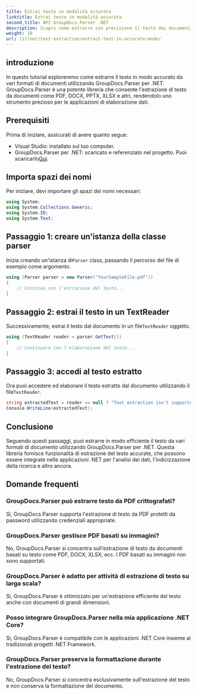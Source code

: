 ```yaml
---
title: Estrai testo in modalità accurata
linktitle: Estrai testo in modalità accurata
second_title: API GroupDocs.Parser .NET
description: Scopri come estrarre con precisione il testo dai documenti in .NET utilizzando GroupDocs.Parser per un'elaborazione dei dati senza interruzioni.
weight: 18
url: /it/net/text-extraction/extract-text-in-accurate-mode/
---
```

## introduzione
In questo tutorial esploreremo come estrarre il testo in modo accurato da vari formati di documenti utilizzando GroupDocs.Parser per .NET. GroupDocs.Parser è una potente libreria che consente l'estrazione di testo da documenti come PDF, DOCX, PPTX, XLSX e altri, rendendolo uno strumento prezioso per le applicazioni di elaborazione dati.
## Prerequisiti
Prima di iniziare, assicurati di avere quanto segue:
- Visual Studio: installato sul tuo computer.
-  GroupDocs.Parser per .NET: scaricato e referenziato nel progetto. Puoi scaricarlo[Qui](https://releases.groupdocs.com/parser/net/).

## Importa spazi dei nomi
Per iniziare, devi importare gli spazi dei nomi necessari:
```csharp
using System;
using System.Collections.Generic;
using System.IO;
using System.Text;
```
## Passaggio 1: creare un'istanza della classe parser
 Inizia creando un'istanza di`Parser` class, passando il percorso del file di esempio come argomento.
```csharp
using (Parser parser = new Parser("YourSampleFile.pdf"))
{
    // Continua con l'estrazione del testo...
}
```
## Passaggio 2: estrai il testo in un TextReader
 Successivamente, estrai il testo dal documento in un file`TextReader` oggetto.
```csharp
using (TextReader reader = parser.GetText())
{
    // Continuare con l'elaborazione del testo...
}
```
## Passaggio 3: accedi al testo estratto
 Ora puoi accedere ed elaborare il testo estratto dal documento utilizzando il file`TextReader`.
```csharp
string extractedText = reader == null ? "Text extraction isn't supported" : reader.ReadToEnd();
Console.WriteLine(extractedText);
```

## Conclusione
Seguendo questi passaggi, puoi estrarre in modo efficiente il testo da vari formati di documento utilizzando GroupDocs.Parser per .NET. Questa libreria fornisce funzionalità di estrazione del testo accurate, che possono essere integrate nelle applicazioni .NET per l'analisi dei dati, l'indicizzazione della ricerca e altro ancora.

## Domande frequenti
### GroupDocs.Parser può estrarre testo da PDF crittografati?
Sì, GroupDocs.Parser supporta l'estrazione di testo da PDF protetti da password utilizzando credenziali appropriate.
### GroupDocs.Parser gestisce PDF basati su immagini?
No, GroupDocs.Parser si concentra sull'estrazione di testo da documenti basati su testo come PDF, DOCX, XLSX, ecc. I PDF basati su immagini non sono supportati.
### GroupDocs.Parser è adatto per attività di estrazione di testo su larga scala?
Sì, GroupDocs.Parser è ottimizzato per un'estrazione efficiente del testo anche con documenti di grandi dimensioni.
### Posso integrare GroupDocs.Parser nella mia applicazione .NET Core?
Sì, GroupDocs.Parser è compatibile con le applicazioni .NET Core insieme ai tradizionali progetti .NET Framework.
### GroupDocs.Parser preserva la formattazione durante l'estrazione del testo?
No, GroupDocs.Parser si concentra esclusivamente sull'estrazione del testo e non conserva la formattazione del documento.